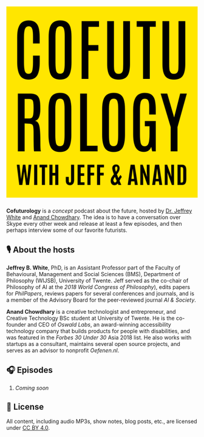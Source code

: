 # <a href="https://cofuturology.twente.me"><img alt="Cofuturology with Jeff and Anand" src="https://raw.githubusercontent.com/AnandChowdhary/cofuturology/master/branding/cover.svg?sanitize=true"></a>

**Cofuturology** is a _concept_ podcast about the future, hosted by [Dr. Jeffrey White](https://utwente.academia.edu/jeffwhite) and [Anand Chowdhary](https://anandchowdhary.com). The idea is to have a conversation over Skype every other week and release at least a few episodes, and then perhaps interview some of our favorite futurists.

## 🎙️ About the hosts

**Jeffrey B. White**, PhD, is an Assistant Professor part of the Faculty of Behavioural, Management and Social Sciences (BMS), Department of Philosophy (WIJSB), University of Twente. Jeff served as the co-chair of Philosophy of AI at the *2018 World Congress of Philosophy*), edits papers for *PhilPapers*, reviews papers for several conferences and journals, and is a member of the Advisory Board for the peer-reviewed journal *AI & Society*.

**Anand Chowdhary** is a creative technologist and entrepreneur, and Creative Technology BSc student at University of Twente. He is the co-founder and CEO of *Oswald Labs*, an award-winning accessibility technology company that builds products for people with disabilities, and was featured in the *Forbes 30 Under 30* Asia 2018 list. He also works with startups as a consultant, maintains several open source projects, and serves as an advisor to nonprofit *Oefenen.nl*.

## 🎧 Episodes

1. *Coming soon*

## 📄 License

All content, including audio MP3s, show notes, blog posts, etc., are licensed under [CC BY 4.0](https://creativecommons.org/licenses/by/4.0/).

